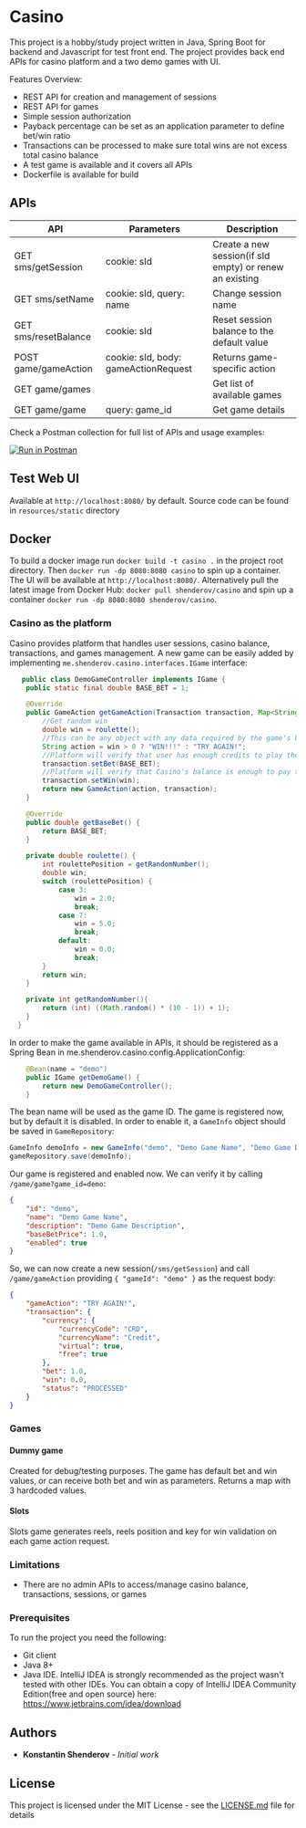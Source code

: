 # Casino

This project is a hobby/study project written in Java, Spring Boot for backend and Javascript for test front end. 
The project provides back end APIs for casino platform and a two demo games with UI.

Features Overview:
* REST API for creation and management of sessions
* REST API for games
* Simple session authorization
* Payback percentage can be set as an application parameter to define bet/win ratio
* Transactions can be processed to make sure total wins are not excess total casino balance
* A test game is available and it covers all APIs
* Dockerfile is available for build

## APIs

| API                  | Parameters                           | Description                                             |
|----------------------|--------------------------------------|---------------------------------------------------------|
| GET sms/getSession   | cookie: sId                          | Create a new session(if sId empty) or renew an existing |
| GET sms/setName      | cookie: sId, query: name             | Change session name                                     |
| GET sms/resetBalance | cookie: sId                          | Reset session balance to the default value              |
| POST game/gameAction | cookie: sId, body: gameActionRequest | Returns game-specific action                            |
| GET game/games       |                                      | Get list of available games                             |
| GET game/game        | query: game_id                       | Get game details                                        |

Check a Postman collection for full list of APIs and usage examples:

[![Run in Postman](https://run.pstmn.io/button.svg)](https://app.getpostman.com/run-collection/20041876-4f698a8f-966c-4646-9248-bbdb80e2d0fb?action=collection%2Ffork&collection-url=entityId%3D20041876-4f698a8f-966c-4646-9248-bbdb80e2d0fb%26entityType%3Dcollection%26workspaceId%3Dc8c3f32a-3baa-4233-a4ce-f351287e455a)

## Test Web UI
Available at `http://localhost:8080/` by default.
Source code can be found in `resources/static` directory

## Docker
To build a docker image run `docker build -t casino .` in the project root directory.
Then `docker run -dp 8080:8080 casino` to spin up a container.
The UI will be available at `http://localhost:8080/`.
Alternatively pull the latest image from Docker Hub: `docker pull shenderov/casino` and spin up a container `docker run -dp 8080:8080 shenderov/casino`.

### Casino as the platform
Casino provides platform that handles user sessions, casino balance, transactions, and games management.
A new game can be easily added by implementing `me.shenderov.casino.interfaces.IGame` interface:
```java
   public class DemoGameController implements IGame {
    public static final double BASE_BET = 1;

    @Override
    public GameAction getGameAction(Transaction transaction, Map<String, Object> parameters) {
        //Get random win
        double win = roulette();
        //This can be any object with any data required by the game's UI
        String action = win > 0 ? "WIN!!!" : "TRY AGAIN!";
        //Platform will verify that user has enough credits to play the game and charge that amount from user's balance
        transaction.setBet(BASE_BET);
        //Platform will verify that Casino's balance is enough to pay that win
        transaction.setWin(win);
        return new GameAction(action, transaction);
    }

    @Override
    public double getBaseBet() {
        return BASE_BET;
    }

    private double roulette() {
        int roulettePosition = getRandomNumber();
        double win;
        switch (roulettePosition) {
            case 3:
                win = 2.0;
                break;
            case 7:
                win = 5.0;
                break;
            default:
                win = 0.0;
                break;
        }
        return win;
    }

    private int getRandomNumber(){
        return (int) ((Math.random() * (10 - 1)) + 1);
    }
  }
```
In order to make the game available in APIs, it should be registered as a Spring Bean in me.shenderov.casino.config.ApplicationConfig:
```java
    @Bean(name = "demo")
    public IGame getDemoGame() {
        return new DemoGameController();
    }
```
The bean name will be used as the game ID.
The game is registered now, but by default it is disabled. In order to enable it, a `GameInfo` object should be saved in `GameRepository`:
```java
GameInfo demoInfo = new GameInfo("demo", "Demo Game Name", "Demo Game Description", 1, true);
gameRepository.save(demoInfo);
```
Our game is registered and enabled now. We can verify it by calling `/game/game?game_id=demo`:
```json
{
    "id": "demo",
    "name": "Demo Game Name",
    "description": "Demo Game Description",
    "baseBetPrice": 1.0,
    "enabled": true
}
```
So, we can now create a new session(`/sms/getSession`) and call `/game/gameAction` providing `{ "gameId": "demo" }` as the request body:
```json
{
    "gameAction": "TRY AGAIN!",
    "transaction": {
        "currency": {
            "currencyCode": "CRD",
            "currencyName": "Credit",
            "virtual": true,
            "free": true
        },
        "bet": 1.0,
        "win": 0.0,
        "status": "PROCESSED"
    }
}
```

### Games
#### Dummy game
Created for debug/testing purposes. The game has default bet and win values, or can receive both bet and win as parameters. Returns a map with 3 hardcoded values.

#### Slots
Slots game generates reels, reels position and key for win validation on each game action request.

### Limitations
* There are no admin APIs to access/manage casino balance, transactions, sessions, or games

### Prerequisites

To run the project you need the following:
* Git client
* Java 8+
* Java IDE. IntelliJ IDEA is strongly recommended as the project wasn't tested with other IDEs. You can obtain a copy of IntelliJ IDEA Community Edition(free and open source) here: https://www.jetbrains.com/idea/download

## Authors

* **Konstantin Shenderov** - *Initial work*

## License

This project is licensed under the MIT License - see the [LICENSE.md](LICENSE.md) file for details